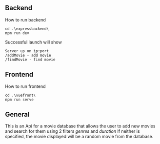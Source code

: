 ## Backend

How to run backend

```
cd .\expressbackend\
npm run dev
```

Successful launch will show

```
Server up on ip:port
/addMovie - add movie
/findMovie - find movie
```

## Frontend

How to run frontend

```
cd .\vuefront\
npm run serve
```

## General

This is an Api for a movie database that allows the user to add new movies and search for them using 2 filters _genres_ and _duration_
If neither is specified, the movie displayed will be a random movie from the database.
